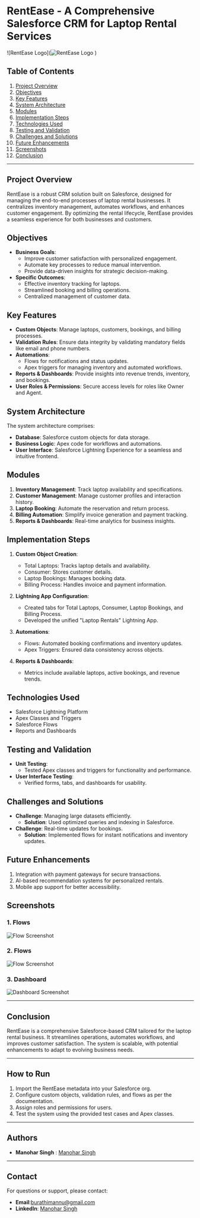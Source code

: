 # RentEase - A Comprehensive Salesforce CRM for Laptop Rental Services

![RentEase Logo](![RentEase Logo](Sources/RentEase%20-%20A%20CRM%20For%20Laptop%20Rentals.png)
)

## Table of Contents
1. [Project Overview](#project-overview)
2. [Objectives](#objectives)
3. [Key Features](#key-features)
4. [System Architecture](#system-architecture)
5. [Modules](#modules)
6. [Implementation Steps](#implementation-steps)
7. [Technologies Used](#technologies-used)
8. [Testing and Validation](#testing-and-validation)
9. [Challenges and Solutions](#challenges-and-solutions)
10. [Future Enhancements](#future-enhancements)
11. [Screenshots](#screenshots)
12. [Conclusion](#conclusion)

---

## Project Overview
RentEase is a robust CRM solution built on Salesforce, designed for managing the end-to-end processes of laptop rental businesses. It centralizes inventory management, automates workflows, and enhances customer engagement. By optimizing the rental lifecycle, RentEase provides a seamless experience for both businesses and customers.

## Objectives
- **Business Goals**:
  - Improve customer satisfaction with personalized engagement.
  - Automate key processes to reduce manual intervention.
  - Provide data-driven insights for strategic decision-making.
- **Specific Outcomes**:
  - Effective inventory tracking for laptops.
  - Streamlined booking and billing operations.
  - Centralized management of customer data.

## Key Features
- **Custom Objects**: Manage laptops, customers, bookings, and billing processes.
- **Validation Rules**: Ensure data integrity by validating mandatory fields like email and phone numbers.
- **Automations**:
  - Flows for notifications and status updates.
  - Apex triggers for managing inventory and automated workflows.
- **Reports & Dashboards**: Provide insights into revenue trends, inventory, and bookings.
- **User Roles & Permissions**: Secure access levels for roles like Owner and Agent.

## System Architecture
The system architecture comprises:
- **Database**: Salesforce custom objects for data storage.
- **Business Logic**: Apex code for workflows and automations.
- **User Interface**: Salesforce Lightning Experience for a seamless and intuitive frontend.

## Modules
1. **Inventory Management**: Track laptop availability and specifications.
2. **Customer Management**: Manage customer profiles and interaction history.
3. **Laptop Booking**: Automate the reservation and return process.
4. **Billing Automation**: Simplify invoice generation and payment tracking.
5. **Reports & Dashboards**: Real-time analytics for business insights.

## Implementation Steps
1. **Custom Object Creation**:
   - Total Laptops: Tracks laptop details and availability.
   - Consumer: Stores customer details.
   - Laptop Bookings: Manages booking data.
   - Billing Process: Handles invoice and payment information.

2. **Lightning App Configuration**:
   - Created tabs for Total Laptops, Consumer, Laptop Bookings, and Billing Process.
   - Developed the unified "Laptop Rentals" Lightning App.

3. **Automations**:
   - Flows: Automated booking confirmations and inventory updates.
   - Apex Triggers: Ensured data consistency across objects.

4. **Reports & Dashboards**:
   - Metrics include available laptops, active bookings, and revenue trends.

## Technologies Used
- Salesforce Lightning Platform
- Apex Classes and Triggers
- Salesforce Flows
- Reports and Dashboards

## Testing and Validation
- **Unit Testing**:
  - Tested Apex classes and triggers for functionality and performance.
- **User Interface Testing**:
  - Verified forms, tabs, and dashboards for usability.

## Challenges and Solutions
- **Challenge**: Managing large datasets efficiently.
  - **Solution**: Used optimized queries and indexing in Salesforce.
- **Challenge**: Real-time updates for bookings.
  - **Solution**: Implemented flows for instant notifications and inventory updates.

## Future Enhancements
1. Integration with payment gateways for secure transactions.
2. AI-based recommendation systems for personalized rentals.
3. Mobile app support for better accessibility.

## Screenshots
### 1. **Flows**
![Flow Screenshot](Sources/Flow2.png)

### 2. **Flows**
![Flow Screenshot](Sources/Flow3.png)

### 3. **Dashboard**
![Dashboard Screenshot](Sources/DashBoard.png)

---

## Conclusion
RentEase is a comprehensive Salesforce-based CRM tailored for the laptop rental business. It streamlines operations, automates workflows, and improves customer satisfaction. The system is scalable, with potential enhancements to adapt to evolving business needs.

---

## How to Run
1. Import the RentEase metadata into your Salesforce org.
2. Configure custom objects, validation rules, and flows as per the documentation.
3. Assign roles and permissions for users.
4. Test the system using the provided test cases and Apex classes.

---

## Authors
- **Manohar Singh** : [Manohar Singh](https://linktr.ee/Manohar_Singh)


---

## Contact
For questions or support, please contact:
- **Email**:burathimannu@gmail.com
- **LinkedIn**: [Manohar Singh](https://www.linkedin.com/in/manohar-singh-a50390222/)
